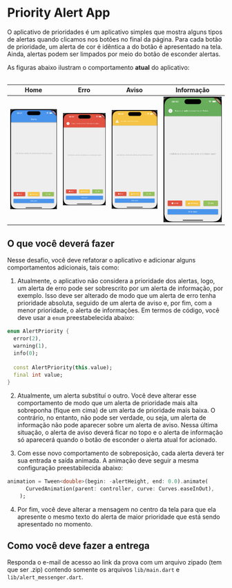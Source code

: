 # Priority Alert App

O aplicativo de prioridades é um aplicativo simples que mostra alguns tipos de alertas quando clicamos nos botões no final da página. Para cada botão de prioridade, um alerta de cor é idêntica a do botão é apresentado na tela. Ainda, alertas podem ser limpados por meio do botão de esconder alertas.

As figuras abaixo ilustram o comportamento **atual** do aplicativo:
<br><br>
<table class="tg">
<thead>
  <tr>
    <th class="tg-0pky">Home</th>
    <th class="tg-0pky">Erro</th>
    <th class="tg-0pky">Aviso</th>
    <th class="tg-0pky">Informação</th>
  </tr>
</thead>
<tbody>
  <tr>
    <td class="tg-0pky">
        <img src="img/home.png" width="280" />
    </td>
    <td class="tg-0pky">
        <img src="img/error.png" width="280" />
    </td>
    <td class="tg-0pky">
        <img src="img/warning.png" width="280" />
    </td>
    <td class="tg-0pky">
        <img src="img/info.png" width="280" />
    </td>
  </tr>
</tbody>
</table>

## O que você deverá fazer

Nesse desafio, você deve refatorar o aplicativo e adicionar alguns comportamentos adicionais, tais como:

1. Atualmente, o aplicativo não considera a prioridade dos alertas, logo, um alerta de erro pode ser sobrescrito por um alerta de informação, por exemplo. Isso deve ser alterado de modo que um alerta de erro tenha prioridade absoluta, seguido de um alerta de aviso e, por fim, com a menor prioridade, o alerta de informações. Em termos de código, você deve usar a `enum` preestabelecida abaixo:

```dart
enum AlertPriority {
  error(2),
  warning(1),
  info(0);

  const AlertPriority(this.value);
  final int value;
}
```

2. Atualmente, um alerta substituí o outro. Você deve alterar esse comportamento de modo que um alerta de prioridade mais alta sobreponha (fique em cima) de um alerta de prioridade mais baixa. O contrário, no entanto, não pode ser verdade, ou seja, um alerta de informação não pode aparecer sobre um alerta de aviso. Nessa última situação, o alerta de aviso deverá ficar no topo e o alerta de informação só aparecerá quando o botão de esconder o alerta atual for acionado.

3. Com esse novo comportamento de sobreposição, cada alerta deverá ter sua entrada e saída animada. A animação deve seguir a mesma configuração preestabilecida abaixo:

```dart
animation = Tween<double>(begin: -alertHeight, end: 0.0).animate(
      CurvedAnimation(parent: controller, curve: Curves.easeInOut),
    );
```

4. Por fim, você deve alterar a mensagem no centro da tela para que ela apresente o mesmo texto do alerta de maior prioridade que está sendo apresentado no momento.

## Como você deve fazer a entrega

Responda o e-mail de acesso ao link da prova com um arquivo zipado (tem que ser .zip) contendo somente os arquivos `lib/main.dart` e `lib/alert_messenger.dart`.
